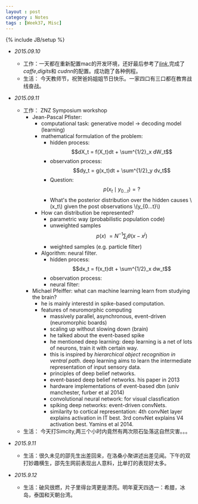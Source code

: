 ```yaml
---
layout : post
category : Notes
tags : [Week37, Misc]
---
```


{% include JB/setup %}

- *2015.09.10*
    + 工作：一天都在重新配置mac的开发环境，还好最后参考了<a href="http://christopher5106.github.io/big/data/2015/07/16/deep-learning-install-caffe-cudnn-cuda-for-digits-python-on-mac-osx.html" target="blank">*link*</a>,完成了 *caffe*,*digits*和 *cudnn*的配置。成功跑了各种例程。
    + 生活： 今天教师节，祝贺爸妈姐姐节日快乐。一家四口有三口都在教育战线奋战。

- *2015.09.11*
    + 工作： ZNZ Symposium workshop
        * Jean-Pascal Pfister: 
            - computational task: generative model -> decoding model (learning)
            - mathematical formulation of the problem: 
                * hidden process: $$dX_t = f(X_t)dt + \sum^{1/2}_x dW_t$$
                * observation process: $$dy_t = g(x_t)dt + \sum^{1/2}_y dv_t$$
                * Question: $$p(x_t\mid y_{0...t})=?$$
                * What's the posterior distribution over the hidden causes \\(x_t\\) given the post observations \\(y_{0...t}\\)
            - How can distribution be represented?
                + parametric way (probabilistic population code)
                + unweighted samples $$p(x)~= N^{-1}\sum_j \theta(x-x^j)$$
                + weighted samples (e.g. particle filter)
            - Algorithm: neural filter.
                + hidden process: $$dx_t = f(x_t)dt + \sum^{1/2}_x dw_t$$
                + observation process:
                + neural filter:
        * Michael Pfeiffer: what can machine learning learn from studying the brain?
            - he is mainly interestd in spike-based computation.
            - features of neuromorphic computing
                + massively parallel, asynchronous, event-driven (neuromorphic boards)
                + scaling up without slowing down (brain)
                + he talked about the event-based spike
                + he mentioned deep learning: deep learning is a net of lots of neurons, train it with certain way.
                + this is inspired by *hierarchical object recognition in ventral path*. deep learning aims to learn the intermediate representation of input sensory data.
                + principles of deep belief networks.
                + event-based deep belief networks. his paper in 2013
                + hardware implementations of event-based dbn (univ manchester, furber et al 2014)
                + convolutional neural network: for visual classfication
                + spiking deep networks: event-driven convNets.
                + similarity to cortical representation: 4th convNet layer explains activation in IT best. 3rd convNet explains V4 activation best. Yamins et al 2014.
    + 生活： 今天打Simcity,两三个小时内竟然有两次陨石坠落这自然灾害。。。
- *2015.9.11*
    + 生活：很久未见的邵先生出差回来，在洛桑小聚讲述出差见闻。下午的双打妙趣横生，邵先生网前表现出人意料，比单打的表现好太多。
- *2015.9.12*
    + 生活：破风很燃，片子里得台湾更是漂亮。明年夏天四选一：希腊，冰岛，泰国和天朝台湾。